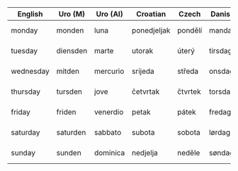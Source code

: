 | English   | Uro (M)  | Uro (AI) | Croatian    | Czech   | Danish  | Dutch     | French   | German     | Italian   | Polish       | Portuguese    | Romanian | Russian                    | Serbian                | Slovak   | Spanish   | Swedish |
|-----------|----------|----------|-------------|---------|---------|-----------|----------|------------|-----------|--------------|---------------|----------|----------------------------|------------------------|----------|-----------|---------|
| monday    | monden   | luna     | ponedjeljak | pondělí | mandag  | maandag   | lundi    | Montag     | lunedì    | poniedziałek | segunda-feira | luni     | понеделник [ponedel'nik]   | понедејак [ponedeljak] | pondelok | lunes     | måndag  |
| tuesday   | diensden | marte    | utorak      | úterý   | tirsdag | dinsdag   | mardi    | Dienstag   | martedì   | wtorek       | terça-feira   | marți    | вторник [vtornik]          | уторак [utorak]        | utorok   | martes    | tisdag  |
| wednesday | mitden   | mercurio | srijeda     | středa  | onsdag  | woensdag  | mercredi | Mittwoch   | mercoledì | środa        | quarta-feira  | miercuri | среда [sreda]              | среда [sreda]          | streda   | miércoles | onsdag  |
| thursday  | tursden  | jove     | četvrtak    | čtvrtek | torsdag | donderdag | jeudi    | Donnerstag | giovedì   | czwartek     | quinta-feira  | joi      | четверг [četverg]          | четвртак [četvrtak]    | štvrtok  | jueves    | torsdag |
| friday    | friden   | venerdio | petak       | pátek   | fredag  | vrijdag   | vendredi | Freitag    | venerdì   | piątek       | sexta-feira   | vineri   | пятница [pyatnica]         | петак [petak]          | piatok   | viernes   | fredag  |
| saturday  | saturden | sabbato  | subota      | sobota  | lørdag  | zaterdag  | samedi   | Samstag    | sabato    | sobota       | sábado        | sâmbătă  | суббота [subbota]          | субота [subota]        | sobota   | sábado    | lördag  |
| sunday    | sunden   | dominica | nedjelja    | neděle  | søndag  | zondag    | dimanche | Sonntag    | domenica  | niedziela    | domingo       | duminică | воскресенье [voskresen'je] | недеља [nedelja]       | nedeľa   | domingo   | söndag  |

